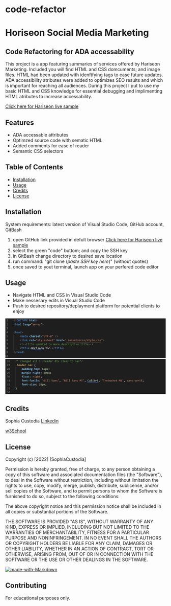# code-refactor

# Horiseon Social Media Marketing

## Code Refactoring for ADA accessability 


 This project is a app featuring summaries of services offered by Hariseon Marketing. Included you will find HTML and CSS domcuments; and image files.
 HTML had been updated with idenftfying tags to ease future updates.
 ADA accessibility atributes were added to optimizes SEO results and which is important for reaching all audiences. 
 During this project I put to use my basic HTML and CSS knowledge for essential debugging and implimenting HTML atributes to increase accessability. 

[Click here for Hariseon live sample](https://sophtron5000.github.io/code-refactor/)

## Features

* ADA accessable attributes
* Optimzed source code with sematic HTML
* Added comments for ease of reader
* Semantic CSS selectors

## Table of Contents

* [Installation](#installation)
* [Usage](#usage)
* [Credits](#credits)
* [License](#license)


## Installation


System requirements: latest version of Visual Studio Code, GitHub account, GitBash

1. open GitHub link provided in defult browser [Click here for Hariseon live sample](https://sophtron5000.github.io/code-refactor/)
2. select the green "code" buttom; and copy the SSH key
3. in GitBash change directory to desired save location
4. run command: "git clone (*paste SSH key here*)" (without quotes)
5. once saved to yout terminal, launch app on your perfered code editor


## Usage 

* Navigate HTML and CSS in Visual Studio Code 
* Make nessesary edits in Visual Studio Code
* Push to desired repository/deplayment platform for potential clients to enjoy

![HTML Sample](./Develop/html.PNG)
![Css Sample](./Develop/css.PNG)

## Credits

Sophia Custodia
[Linkedin](https://www.linkedin.com/in/sophia-custodia/)

[w3School](https://w3schools.com/)


## License

Copyright (c) [2022] [SophiaCustodia]

Permission is hereby granted, free of charge, to any person obtaining a copy
of this software and associated documentation files (the "Software"), to deal
in the Software without restriction, including without limitation the rights
to use, copy, modify, merge, publish, distribute, sublicense, and/or sell
copies of the Software, and to permit persons to whom the Software is
furnished to do so, subject to the following conditions:

The above copyright notice and this permission notice shall be included in all
copies or substantial portions of the Software.

THE SOFTWARE IS PROVIDED "AS IS", WITHOUT WARRANTY OF ANY KIND, EXPRESS OR
IMPLIED, INCLUDING BUT NOT LIMITED TO THE WARRANTIES OF MERCHANTABILITY,
FITNESS FOR A PARTICULAR PURPOSE AND NONINFRINGEMENT. IN NO EVENT SHALL THE
AUTHORS OR COPYRIGHT HOLDERS BE LIABLE FOR ANY CLAIM, DAMAGES OR OTHER
LIABILITY, WHETHER IN AN ACTION OF CONTRACT, TORT OR OTHERWISE, ARISING FROM,
OUT OF OR IN CONNECTION WITH THE SOFTWARE OR THE USE OR OTHER DEALINGS IN THE
SOFTWARE.



[![made-with-Markdown](https://img.shields.io/badge/Made%20with-Markdown-1f425f.svg)](http://commonmark.org)

## Contributing

For educational purposes only.

